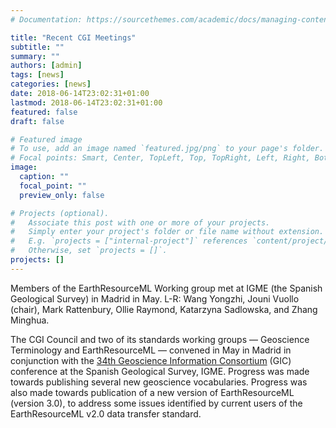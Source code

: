 ```yaml
---
# Documentation: https://sourcethemes.com/academic/docs/managing-content/

title: "Recent CGI Meetings"
subtitle: ""
summary: ""
authors: [admin]
tags: [news]
categories: [news]
date: 2018-06-14T23:02:31+01:00
lastmod: 2018-06-14T23:02:31+01:00
featured: false
draft: false

# Featured image
# To use, add an image named `featured.jpg/png` to your page's folder.
# Focal points: Smart, Center, TopLeft, Top, TopRight, Left, Right, BottomLeft, Bottom, BottomRight.
image:
  caption: ""
  focal_point: ""
  preview_only: false

# Projects (optional).
#   Associate this post with one or more of your projects.
#   Simply enter your project's folder or file name without extension.
#   E.g. `projects = ["internal-project"]` references `content/project/deep-learning/index.md`.
#   Otherwise, set `projects = []`.
projects: []
---
```

Members of the EarthResourceML Working group met at IGME (the Spanish Geological Survey) in Madrid in May. L-R: Wang Yongzhi, Jouni Vuollo (chair), Mark Rattenbury, Ollie Raymond, Katarzyna Sadlowska, and Zhang Minghua.

The CGI Council and two of its standards working groups — Geoscience Terminology and EarthResourceML — convened in May in Madrid in conjunction with the [34th Geoscience Information Consortium](http://www.geology.cz/gic) (GIC) conference at the Spanish Geological Survey, IGME. Progress was made towards publishing several new geoscience vocabularies. Progress was also made towards publication of a new version of EarthResourceML (version 3.0), to address some issues identified by current users of the EarthResourceML v2.0 data transfer standard.